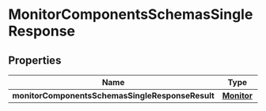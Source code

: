 # MonitorComponentsSchemasSingleResponse

## Properties
Name | Type | Description | Notes
------------ | ------------- | ------------- | -------------
**monitorComponentsSchemasSingleResponseResult** | [**Monitor**](Monitor.md) |  |  [optional]
